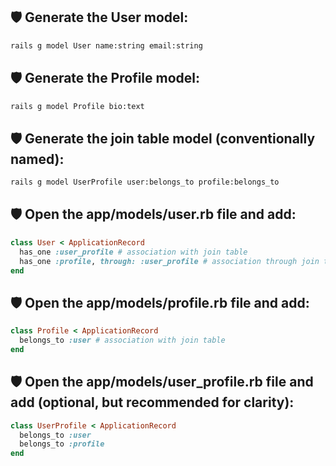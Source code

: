 ## 🛡 Generate the User model:

```bash 
rails g model User name:string email:string
```
## 🛡 Generate the Profile model:

```bash 
rails g model Profile bio:text
```

## 🛡 Generate the join table model (conventionally named):

```bash 
rails g model UserProfile user:belongs_to profile:belongs_to
```

## 🛡 Open the app/models/user.rb file and add: 

```ruby
class User < ApplicationRecord
  has_one :user_profile # association with join table
  has_one :profile, through: :user_profile # association through join table
end
```

## 🛡 Open the app/models/profile.rb file and add:

```ruby
class Profile < ApplicationRecord
  belongs_to :user # association with join table
end
```

## 🛡  Open the app/models/user_profile.rb file and add (optional, but recommended for clarity):

```ruby
class UserProfile < ApplicationRecord
  belongs_to :user
  belongs_to :profile
end
```
